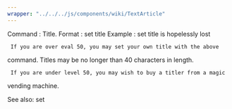 ```yaml
---
wrapper: "../../../js/components/wiki/TextArticle"
---
```

Command : Title.
Format  : set title <message>
Example : set title is hopelessly lost

     If you are over eval 50, you may set your own title with the above
command.  Titles may be no longer than 40 characters in length.

     If you are under level 50, you may wish to buy a titler from a magic
vending machine.

See also: set
